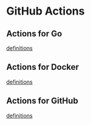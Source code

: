 # GitHub Actions

## Actions for Go

[definitions](https://github.com/supinf/github-actions/tree/master/go)

## Actions for Docker

[definitions](https://github.com/supinf/github-actions/tree/master/docker)

## Actions for GitHub

[definitions](https://github.com/supinf/github-actions/tree/master/github)
